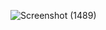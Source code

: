 ![Screenshot (1489)](https://user-images.githubusercontent.com/95959359/208313038-e42ea96b-eda1-4575-947e-37e5528cc438.png)
